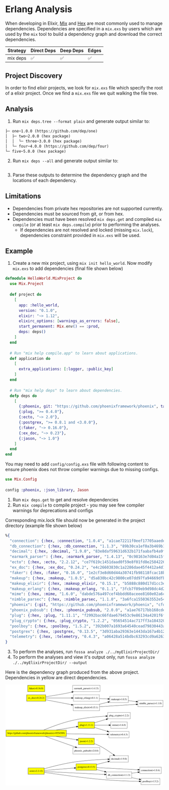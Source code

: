 # Erlang Analysis

When developing in Elixir, [Mix](https://www.rebar3.org/) and [Hex]() are most commonly used to manage dependencies. Dependencies are specified in a `mix.exs` by users which are used by the `mix` tool to build a dependency graph and download the correct dependencies.


| Strategy | Direct Deps | Deep Deps | Edges |
| -------- | ----------- | --------- | ----- |
| mix deps | ✅           | ✅         | ✅     |

## Project Discovery

In order to find elixir projects, we look for `mix.exs` file which specify the root of a elixir project. Once we find a `mix.exs` file we quit walking the file tree. 

## Analysis

1. Run `mix deps.tree --format plain` and generate output similar to:
```
├─ one─1.0.0 (https://github.com/dep/one)
│  ├─ two─2.0.0 (hex package)
│  │  └─ three─3.0.0 (hex package)
│  └─ four─4.0.0 (https://github.com/dep/four)
└─ five─5.0.0 (hex package)
```
2. Run `mix deps --all` and generate output similar to:
```
```
3. Parse these outputs to determine the dependency graph and the locations of each dependency. 

## Limitations

* Dependencies from private hex repositories are not supported currently.
* Dependencies must be sourced from git, or from hex.
* Dependencies must have been resolved `mix deps.get` and compiled `mix compile` (or at least `mix deps.compile`) prior to performing the analyses.
  * If dependencies are not resolved and locked (missing `mix.lock`), dependencies constraint provided in `mix.exs` will be used.

## Example 

1. Create a new mix project, using `mix init hello_world`. Now modify `mix.exs` to add dependencies (final file shown below) 

```elixir
defmodule HelloWorld.MixProject do
  use Mix.Project

  def project do
    [
      app: :hello_world,
      version: "0.1.0",
      elixir: "~> 1.12",
      elixirc_options: [warnings_as_errors: false],
      start_permanent: Mix.env() == :prod,
      deps: deps()
    ]
  end

  # Run "mix help compile.app" to learn about applications.
  def application do
    [
      extra_applications: [:logger, :public_key]
    ]
  end

  # Run "mix help deps" to learn about dependencies.
  defp deps do
    [
      {:phoenix, git: "https://github.com/phoenixframework/phoenix", tag: "v1.5.1"},
      {:plug, ">= 0.4.0"},
      {:ecto, "~> 2.0"},
      {:postgrex, ">= 0.8.1 and <3.0.0"},
      {:faker, "~> 0.16.0"},
      {:ex_doc, "~> 0.23"},
      {:jason, "~> 1.0"}
    ]
  end
end
```

You may need to add `config/config.exs` file with following content to ensure phoenix does not throw complier warnings due to missing configs.

```elixir
use Mix.Config

config :phoenix, :json_library, Jason
```

1. Run `mix deps.get` to get and resolve dependencies 
2. Run `mix compile` to compile project - you may see few compiler warnings for deprecations and configs

Corresponding mix.lock file should now be generated in the project directory (example file shown below)
```elixir
%{
  "connection": {:hex, :connection, "1.0.4", "a1cae72211f0eef17705aaededacac3eb30e6625b04a6117c1b2db6ace7d5976", [:mix], [], "hexpm", "4a0850c9be22a43af9920a71ab17c051f5f7d45c209e40269a1938832510e4d9"},
  "db_connection": {:hex, :db_connection, "1.1.3", "89b30ca1ef0a3b469b1c779579590688561d586694a3ce8792985d4d7e575a61", [:mix], [{:connection, "~> 1.0.2", [hex: :connection, repo: "hexpm", optional: false]}, {:poolboy, "~> 1.5", [hex: :poolboy, repo: "hexpm", optional: true]}, {:sbroker, "~> 1.0", [hex: :sbroker, repo: "hexpm", optional: true]}], "hexpm", "5f0a16a58312a610d5eb0b07506280c65f5137868ad479045f2a2dc4ced80550"},
  "decimal": {:hex, :decimal, "1.9.0", "83e8daf59631d632b171faabafb4a9f4242c514b0a06ba3df493951c08f64d07", [:mix], [], "hexpm", "b1f2343568eed6928f3e751cf2dffde95bfaa19dd95d09e8a9ea92ccfd6f7d85"},
  "earmark_parser": {:hex, :earmark_parser, "1.4.13", "0c98163e7d04a15feb62000e1a891489feb29f3d10cb57d4f845c405852bbef8", [:mix], [], "hexpm", "d602c26af3a0af43d2f2645613f65841657ad6efc9f0e361c3b6c06b578214ba"},
  "ecto": {:hex, :ecto, "2.2.12", "ce7f619c1451daad0f59e8f01fd8e2584226171dc273e3346444446a13d93943", [:mix], [{:db_connection, "~> 1.1", [hex: :db_connection, repo: "hexpm", optional: true]}, {:decimal, "~> 1.2", [hex: :decimal, repo: "hexpm", optional: false]}, {:mariaex, "~> 0.8.0", [hex: :mariaex, repo: "hexpm", optional: true]}, {:poison, "~> 2.2 or ~> 3.0", [hex: :poison, repo: "hexpm", optional: true]}, {:poolboy, "~> 1.5", [hex: :poolboy, repo: "hexpm", optional: false]}, {:postgrex, "~> 0.13.0", [hex: :postgrex, repo: "hexpm", optional: true]}, {:sbroker, "~> 1.0", [hex: :sbroker, repo: "hexpm", optional: true]}], "hexpm", "d5d01f3ec33e3853ac8ca80dcaf9b154a348b9eaa70009d2b9ad25c45262fdea"},
  "ex_doc": {:hex, :ex_doc, "0.24.2", "e4c26603830c1a2286dae45f4412a4d1980e1e89dc779fcd0181ed1d5a05c8d9", [:mix], [{:earmark_parser, "~> 1.4.0", [hex: :earmark_parser, repo: "hexpm", optional: false]}, {:makeup_elixir, "~> 0.14", [hex: :makeup_elixir, repo: "hexpm", optional: false]}, {:makeup_erlang, "~> 0.1", [hex: :makeup_erlang, repo: "hexpm", optional: false]}], "hexpm", "e134e1d9e821b8d9e4244687fb2ace58d479b67b282de5158333b0d57c6fb7da"},
  "faker": {:hex, :faker, "0.16.0", "1e2cf3e8d60d44a30741fb98118fcac18b2020379c7e00d18f1a005841b2f647", [:mix], [], "hexpm", "fbcb9bf1299dff3c9dd7e50f41802bbc472ffbb84e7656394c8aa913ec315141"},
  "makeup": {:hex, :makeup, "1.0.5", "d5a830bc42c9800ce07dd97fa94669dfb93d3bf5fcf6ea7a0c67b2e0e4a7f26c", [:mix], [{:nimble_parsec, "~> 0.5 or ~> 1.0", [hex: :nimble_parsec, repo: "hexpm", optional: false]}], "hexpm", "cfa158c02d3f5c0c665d0af11512fed3fba0144cf1aadee0f2ce17747fba2ca9"},
  "makeup_elixir": {:hex, :makeup_elixir, "0.15.1", "b5888c880d17d1cc3e598f05cdb5b5a91b7b17ac4eaf5f297cb697663a1094dd", [:mix], [{:makeup, "~> 1.0", [hex: :makeup, repo: "hexpm", optional: false]}, {:nimble_parsec, "~> 1.1", [hex: :nimble_parsec, repo: "hexpm", optional: false]}], "hexpm", "db68c173234b07ab2a07f645a5acdc117b9f99d69ebf521821d89690ae6c6ec8"},
  "makeup_erlang": {:hex, :makeup_erlang, "0.1.1", "3fcb7f09eb9d98dc4d208f49cc955a34218fc41ff6b84df7c75b3e6e533cc65f", [:mix], [{:makeup, "~> 1.0", [hex: :makeup, repo: "hexpm", optional: false]}], "hexpm", "174d0809e98a4ef0b3309256cbf97101c6ec01c4ab0b23e926a9e17df2077cbb"},
  "mime": {:hex, :mime, "1.6.0", "dabde576a497cef4bbdd60aceee8160e02a6c89250d6c0b29e56c0dfb00db3d2", [:mix], [], "hexpm", "31a1a8613f8321143dde1dafc36006a17d28d02bdfecb9e95a880fa7aabd19a7"},
  "nimble_parsec": {:hex, :nimble_parsec, "1.1.0", "3a6fca1550363552e54c216debb6a9e95bd8d32348938e13de5eda962c0d7f89", [:mix], [], "hexpm", "08eb32d66b706e913ff748f11694b17981c0b04a33ef470e33e11b3d3ac8f54b"},
  "phoenix": {:git, "https://github.com/phoenixframework/phoenix", "cfd5a6e91b0d60c5dc84ad5874506444f5d65251", [tag: "v1.5.8"]},
  "phoenix_pubsub": {:hex, :phoenix_pubsub, "2.0.0", "a1ae76717bb168cdeb10ec9d92d1480fec99e3080f011402c0a2d68d47395ffb", [:mix], [], "hexpm", "c52d948c4f261577b9c6fa804be91884b381a7f8f18450c5045975435350f771"},
  "plug": {:hex, :plug, "1.11.1", "f2992bac66fdae679453c9e86134a4201f6f43a687d8ff1cd1b2862d53c80259", [:mix], [{:mime, "~> 1.0", [hex: :mime, repo: "hexpm", optional: false]}, {:plug_crypto, "~> 1.1.1 or ~> 1.2", [hex: :plug_crypto, repo: "hexpm", optional: false]}, {:telemetry, "~> 0.4", [hex: :telemetry, repo: "hexpm", optional: false]}], "hexpm", "23524e4fefbb587c11f0833b3910bfb414bf2e2534d61928e920f54e3a1b881f"},
  "plug_crypto": {:hex, :plug_crypto, "1.2.2", "05654514ac717ff3a1843204b424477d9e60c143406aa94daf2274fdd280794d", [:mix], [], "hexpm", "87631c7ad914a5a445f0a3809f99b079113ae4ed4b867348dd9eec288cecb6db"},
  "poolboy": {:hex, :poolboy, "1.5.2", "392b007a1693a64540cead79830443abf5762f5d30cf50bc95cb2c1aaafa006b", [:rebar3], [], "hexpm", "dad79704ce5440f3d5a3681c8590b9dc25d1a561e8f5a9c995281012860901e3"},
  "postgrex": {:hex, :postgrex, "0.13.5", "3d931aba29363e1443da167a4b12f06dcd171103c424de15e5f3fc2ba3e6d9c5", [:mix], [{:connection, "~> 1.0", [hex: :connection, repo: "hexpm", optional: false]}, {:db_connection, "~> 1.1", [hex: :db_connection, repo: "hexpm", optional: false]}, {:decimal, "~> 1.0", [hex: :decimal, repo: "hexpm", optional: false]}], "hexpm", "a19b61193379cdee04b5b2361bf93d1eb170cd2eec0b18042617b07e1e15fbfb"},
  "telemetry": {:hex, :telemetry, "0.4.3", "a06428a514bdbc63293cd9a6263aad00ddeb66f608163bdec7c8995784080818", [:rebar3], [], "hexpm", "eb72b8365ffda5bed68a620d1da88525e326cb82a75ee61354fc24b844768041"},
}
```

3. To perform the analyses, run `fossa analyze ./../myElixirProjectDir/` 
4. To perform the analyses and view it's output only, run `fossa analyze ./../myElixirProjectDir/ --output` 

Here is the dependency graph produced from the above project. Dependencies in yellow are direct dependencies. 

![Mix Dependency Graph](mix-resolved-graph.svg)
